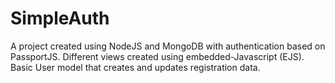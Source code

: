 # SimpleAuth
A project created using NodeJS and MongoDB with authentication based on PassportJS. Different views created using embedded-Javascript (EJS). Basic User model that creates and updates registration data.

